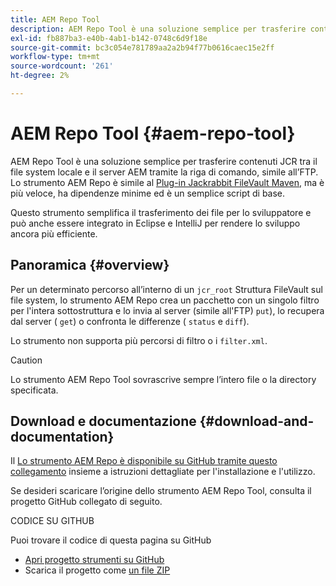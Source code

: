 ```yaml
---
title: AEM Repo Tool
description: AEM Repo Tool è una soluzione semplice per trasferire contenuti JCR tra il file system locale e il server AEM tramite la riga di comando, simile all’FTP.
exl-id: fb887ba3-e40b-4ab1-b142-0748c6d9f18e
source-git-commit: bc3c054e781789aa2a2b94f77b0616caec15e2ff
workflow-type: tm+mt
source-wordcount: '261'
ht-degree: 2%

---
```


# AEM Repo Tool {#aem-repo-tool}

AEM Repo Tool è una soluzione semplice per trasferire contenuti JCR tra il file system locale e il server AEM tramite la riga di comando, simile all’FTP. Lo strumento AEM Repo è simile al [Plug-in Jackrabbit FileVault Maven](https://jackrabbit.apache.org/filevault-package-maven-plugin), ma è più veloce, ha dipendenze minime ed è un semplice script di base.

Questo strumento semplifica il trasferimento dei file per lo sviluppatore e può anche essere integrato in Eclipse e IntelliJ per rendere lo sviluppo ancora più efficiente.

## Panoramica {#overview}

Per un determinato percorso all’interno di un `jcr_root` Struttura FileVault sul file system, lo strumento AEM Repo crea un pacchetto con un singolo filtro per l&#39;intera sottostruttura e lo invia al server (simile all&#39;FTP) `put`), lo recupera dal server ( `get`) o confronta le differenze ( `status` e `diff`).

Lo strumento non supporta più percorsi di filtro o i `filter.xml`.

>[!CAUTION]
>
>Lo strumento AEM Repo Tool sovrascrive sempre l’intero file o la directory specificata.

## Download e documentazione {#download-and-documentation}

Il [Lo strumento AEM Repo è disponibile su GitHub tramite questo collegamento](https://github.com/Adobe-Marketing-Cloud/tools/tree/master/repo) insieme a istruzioni dettagliate per l&#39;installazione e l&#39;utilizzo.

Se desideri scaricare l’origine dello strumento AEM Repo Tool, consulta il progetto GitHub collegato di seguito.

CODICE SU GITHUB

Puoi trovare il codice di questa pagina su GitHub

* [Apri progetto strumenti su GitHub](https://github.com/Adobe-Marketing-Cloud/tools)
* Scarica il progetto come [un file ZIP](https://github.com/Adobe-Marketing-Cloud/tools/archive/master.zip)
